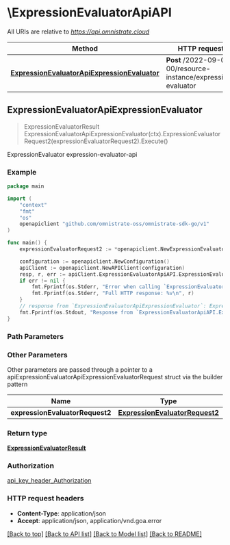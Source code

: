 # \ExpressionEvaluatorApiAPI

All URIs are relative to *https://api.omnistrate.cloud*

Method | HTTP request | Description
------------- | ------------- | -------------
[**ExpressionEvaluatorApiExpressionEvaluator**](ExpressionEvaluatorApiAPI.md#ExpressionEvaluatorApiExpressionEvaluator) | **Post** /2022-09-01-00/resource-instance/expression-evaluator | ExpressionEvaluator expression-evaluator-api



## ExpressionEvaluatorApiExpressionEvaluator

> ExpressionEvaluatorResult ExpressionEvaluatorApiExpressionEvaluator(ctx).ExpressionEvaluatorRequest2(expressionEvaluatorRequest2).Execute()

ExpressionEvaluator expression-evaluator-api

### Example

```go
package main

import (
	"context"
	"fmt"
	"os"
	openapiclient "github.com/omnistrate-oss/omnistrate-sdk-go/v1"
)

func main() {
	expressionEvaluatorRequest2 := *openapiclient.NewExpressionEvaluatorRequest2("mysql", "s-123456") // ExpressionEvaluatorRequest2 | 

	configuration := openapiclient.NewConfiguration()
	apiClient := openapiclient.NewAPIClient(configuration)
	resp, r, err := apiClient.ExpressionEvaluatorApiAPI.ExpressionEvaluatorApiExpressionEvaluator(context.Background()).ExpressionEvaluatorRequest2(expressionEvaluatorRequest2).Execute()
	if err != nil {
		fmt.Fprintf(os.Stderr, "Error when calling `ExpressionEvaluatorApiAPI.ExpressionEvaluatorApiExpressionEvaluator``: %v\n", err)
		fmt.Fprintf(os.Stderr, "Full HTTP response: %v\n", r)
	}
	// response from `ExpressionEvaluatorApiExpressionEvaluator`: ExpressionEvaluatorResult
	fmt.Fprintf(os.Stdout, "Response from `ExpressionEvaluatorApiAPI.ExpressionEvaluatorApiExpressionEvaluator`: %v\n", resp)
}
```

### Path Parameters



### Other Parameters

Other parameters are passed through a pointer to a apiExpressionEvaluatorApiExpressionEvaluatorRequest struct via the builder pattern


Name | Type | Description  | Notes
------------- | ------------- | ------------- | -------------
 **expressionEvaluatorRequest2** | [**ExpressionEvaluatorRequest2**](ExpressionEvaluatorRequest2.md) |  | 

### Return type

[**ExpressionEvaluatorResult**](ExpressionEvaluatorResult.md)

### Authorization

[api_key_header_Authorization](../README.md#api_key_header_Authorization)

### HTTP request headers

- **Content-Type**: application/json
- **Accept**: application/json, application/vnd.goa.error

[[Back to top]](#) [[Back to API list]](../README.md#documentation-for-api-endpoints)
[[Back to Model list]](../README.md#documentation-for-models)
[[Back to README]](../README.md)

